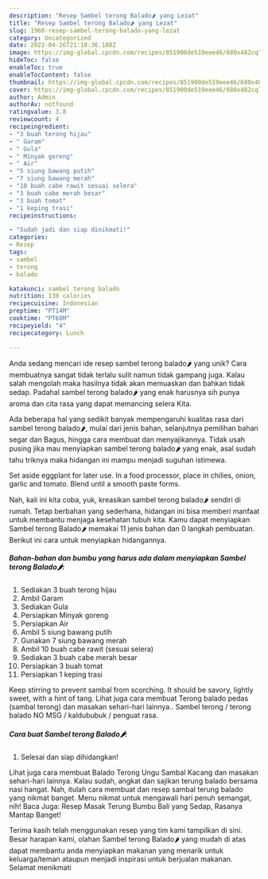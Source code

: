```yaml
---
description: "Resep Sambel terong Balado🌶 yang Lezat"
title: "Resep Sambel terong Balado🌶 yang Lezat"
slug: 1960-resep-sambel-terong-balado-yang-lezat
category: Uncategorized
date: 2022-04-26T21:18:36.108Z
image: https://img-global.cpcdn.com/recipes/851900de519eee46/680x482cq70/sambel-terong-balado-foto-resep-utama.jpg
hideToc: false
enableToc: true
enableTocContent: false
thumbnail: https://img-global.cpcdn.com/recipes/851900de519eee46/680x482cq70/sambel-terong-balado-foto-resep-utama.jpg
cover: https://img-global.cpcdn.com/recipes/851900de519eee46/680x482cq70/sambel-terong-balado-foto-resep-utama.jpg
author: Admin
authorAv: notfound
ratingvalue: 3.8
reviewcount: 4
recipeingredient:
- "3 buah terong hijau"
- " Garam"
- " Gula"
- " Minyak goreng"
- " Air"
- "5 siung bawang putih"
- "7 siung bawang merah"
- "10 buah cabe rawit sesuai selera"
- "3 buah cabe merah besar"
- "3 buah tomat"
- "1 keping trasi"
recipeinstructions:

- "Sudah jadi dan siap dinikmati!"
categories:
- Resep
tags:
- sambel
- terong
- balado

katakunci: sambel terong balado 
nutrition: 139 calories
recipecuisine: Indonesian
preptime: "PT14M"
cooktime: "PT60M"
recipeyield: "4"
recipecategory: Lunch

---
```





Anda sedang mencari ide resep sambel terong balado🌶 yang unik? Cara membuatnya sangat tidak terlalu sulit namun tidak gampang juga. Kalau salah mengolah maka hasilnya tidak akan memuaskan dan bahkan tidak sedap. Padahal sambel terong balado🌶 yang enak harusnya sih punya aroma dan cita rasa yang dapat memancing selera Kita.





Ada beberapa hal yang sedikit banyak mempengaruhi kualitas rasa dari sambel terong balado🌶, mulai dari jenis bahan, selanjutnya pemilihan bahan segar dan Bagus, hingga cara membuat dan menyajikannya. Tidak usah pusing jika mau menyiapkan sambel terong balado🌶 yang enak,      asal sudah tahu triknya maka hidangan ini mampu menjadi suguhan istimewa.














Set aside eggplant for later use. In a food processor, place in chilies, onion, garlic and tomato. Blend until a smooth paste forms.






Nah, kali ini kita coba, yuk, kreasikan sambel terong balado🌶 sendiri di rumah. Tetap berbahan yang sederhana, hidangan ini bisa memberi manfaat untuk membantu menjaga kesehatan tubuh kita. Kamu dapat menyiapkan Sambel terong Balado🌶 memakai 11 jenis bahan dan 0 langkah pembuatan. Berikut ini cara untuk menyiapkan hidangannya.

<!--inarticleads1-->

##### Bahan-bahan dan bumbu yang harus ada dalam menyiapkan Sambel terong Balado🌶:

1. Sediakan 3 buah terong hijau
1. Ambil  Garam
1. Sediakan  Gula
1. Persiapkan  Minyak goreng
1. Persiapkan  Air
1. Ambil 5 siung bawang putih
1. Gunakan 7 siung bawang merah
1. Ambil 10 buah cabe rawit (sesuai selera)
1. Sediakan 3 buah cabe merah besar
1. Persiapkan 3 buah tomat
1. Persiapkan 1 keping trasi


Keep stirring to prevent sambal from scorching. It should be savory, lightly sweet, with a hint of tang. Lihat juga cara membuat Terong balado pedas (sambal terong) dan masakan sehari-hari lainnya.. Sambel terong / terong balado NO MSG / kaldububuk / penguat rasa. 

<!--inarticleads2-->

##### Cara buat Sambel terong Balado🌶:


1. Selesai dan siap dihidangkan!

Lihat juga cara membuat Balado Terong Ungu Sambal Kacang dan masakan sehari-hari lainnya. Kalau sudah, angkat dan sajikan terung balado bersama nasi hangat. Nah, itulah cara membuat dan resep sambal terung balado yang nikmat banget. Menu nikmat untuk mengawali hari penuh semangat, nih! Baca Juga: Resep Masak Terung Bumbu Bali yang Sedap, Rasanya Mantap Banget! 

Terima kasih telah menggunakan resep yang tim kami tampilkan di sini. Besar harapan kami, olahan Sambel terong Balado🌶 yang mudah di atas dapat membantu anda menyiapkan makanan yang menarik untuk keluarga/teman ataupun menjadi inspirasi untuk berjualan makanan. Selamat menikmati

